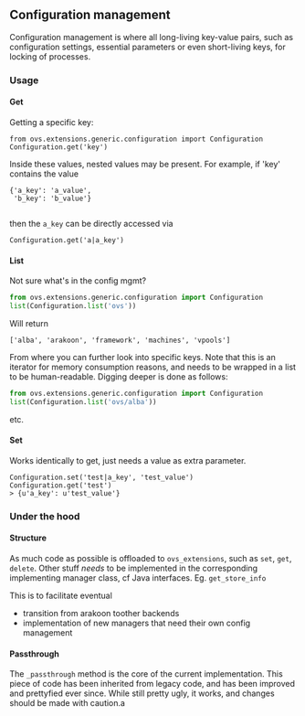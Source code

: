 ## Configuration management
Configuration management is where all long-living key-value pairs, such as configuration settings, essential parameters or even short-living keys, for locking of processes.
### Usage
#### Get

Getting a specific key:
```
from ovs.extensions.generic.configuration import Configuration
Configuration.get('key')
```
Inside these values, nested values may be present. For example, if 'key' contains the value
```
{'a_key': 'a_value',
 'b_key': 'b_value'}
 
```
then the `a_key` can be directly accessed via
``` 
Configuration.get('a|a_key')
```

#### List
Not sure what's in the config mgmt?
```python
from ovs.extensions.generic.configuration import Configuration
list(Configuration.list('ovs')) 
```
Will return
```
['alba', 'arakoon', 'framework', 'machines', 'vpools']
```
From where you can further look into specific keys.
Note that this is an iterator for memory consumption reasons, and needs to be wrapped in a list to be human-readable.
Digging deeper is done as follows:
```python
from ovs.extensions.generic.configuration import Configuration
list(Configuration.list('ovs/alba')) 
```
etc.

#### Set
Works identically to get, just needs a value as extra parameter.
```
Configuration.set('test|a_key', 'test_value')
Configuration.get('test')
> {u'a_key': u'test_value'}
```

### Under the hood
#### Structure
As much code as possible is offloaded to `ovs_extensions`, such as `set`, `get`, `delete`.
Other stuff _needs_ to be implemented in the corresponding implementing manager class, cf Java interfaces. Eg. `get_store_info`

This is to facilitate eventual 
- transition from arakoon toother backends 
- implementation of new managers that need their own config management


#### Passthrough
The `_passthrough` method is the core of the current implementation. This piece of code has been inherited from legacy code, and has been improved and prettyfied ever since. While still pretty  ugly, it works, and changes should be made with caution.a
